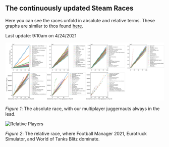 ## The continuously updated Steam Races ##

Here you can see the races unfold in absolute and relative terms. These graphs are similar to thos found [here](visualizeraces.md). 

Last update: 9:10am on 4/24/2021

![AbsolutePlayers](https://raw.githubusercontent.com/drcwadaniels/steamraces/master/AbsolutePlayers_24plus.png)

*Figure 1*: The absolute race, with our multiplayer juggernauts always in the lead. 

![Relative Players](https://user-images.githubusercontent.com/65857580/115646867-edc69f80-a2f0-11eb-82b8-5a6ac6fe5208.png)

*Figure 2*: The relative race, where Football Manager 2021, Eurotruck Simulator, and World of Tanks Blitz dominate. 
